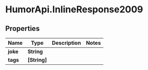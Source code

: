 # HumorApi.InlineResponse2009

## Properties

Name | Type | Description | Notes
------------ | ------------- | ------------- | -------------
**joke** | **String** |  | 
**tags** | **[String]** |  | 


